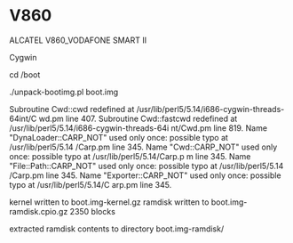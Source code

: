 V860
====

ALCATEL V860_VODAFONE SMART II



Cygwin

cd /boot

./unpack-bootimg.pl boot.img


Subroutine Cwd::cwd redefined at /usr/lib/perl5/5.14/i686-cygwin-threads-64int/C                                                                                                    wd.pm line 407.
Subroutine Cwd::fastcwd redefined at /usr/lib/perl5/5.14/i686-cygwin-threads-64i                                                                                                    nt/Cwd.pm line 819.
Name "DynaLoader::CARP_NOT" used only once: possible typo at /usr/lib/perl5/5.14                                                                                                    /Carp.pm line 345.
Name "Cwd::CARP_NOT" used only once: possible typo at /usr/lib/perl5/5.14/Carp.p                                                                                                    m line 345.
Name "File::Path::CARP_NOT" used only once: possible typo at /usr/lib/perl5/5.14                                                                                                    /Carp.pm line 345.
Name "Exporter::CARP_NOT" used only once: possible typo at /usr/lib/perl5/5.14/C                                                                                                    arp.pm line 345.

kernel written to boot.img-kernel.gz
ramdisk written to boot.img-ramdisk.cpio.gz
2350 blocks

extracted ramdisk contents to directory boot.img-ramdisk/

